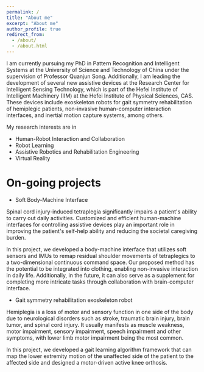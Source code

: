 ```yaml
---
permalink: /
title: "About me"
excerpt: "About me"
author_profile: true
redirect_from: 
  - /about/
  - /about.html
---
```


I am currently pursuing my PhD in Pattern Recognition and Intelligent Systems at the University of Science and Technology of China under the supervision of Professor Quanjun Song. Additionally, I am leading the development of several new assistive devices at the Research Center for Intelligent Sensing Technology, which is part of the Hefei Institute of Intelligent Machinery (IIM) at the Hefei Institute of Physical Sciences, CAS. These devices include exoskeleton robots for gait symmetry rehabilitation of hemiplegic patients, non-invasive human-computer interaction interfaces, and inertial motion capture systems, among others. 

My research interests are in

* Human-Robot Interaction and Collaboration
* Robot Learning
* Assistive Robotics and Rehabilitation Engineering
* Virtual Reality

On-going projects
======
* Soft Body-Machine Interface 

Spinal cord injury-induced tetraplegia significantly impairs a patient's ability to carry out daily activities. Customized and efficient human-machine interfaces for controlling assistive devices play an important role in improving the patient's self-help ability and reducing the societal caregiving burden. 

In this project, we developed a body-machine interface that utilizes soft sensors and IMUs to remap residual shoulder movements of tetraplegics to a two-dimensional continuous command space. Our proposed method has the potential to be integrated into clothing, enabling non-invasive interaction in daily life. Additionally, in the future, it can also serve as a supplement for completing more intricate tasks through collaboration with brain-computer interface. 

* Gait symmetry rehabilitation exoskeleton robot 

Hemiplegia is a loss of motor and sensory function in one side of the body due to neurological disorders such as stroke, traumatic brain injury, brain tumor, and spinal cord injury. It usually manifests as muscle weakness, motor impairment, sensory impairment, speech impairment and other symptoms, with lower limb motor impairment being the most common. 

In this project, we developed a gait learning algorithm framework that can map the lower extremity motion of the unaffected side of the patient to the affected side and designed a motor-driven active knee orthosis.
